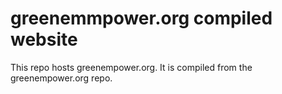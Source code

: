 # greenemmpower.org compiled website

This repo hosts greenempower.org. It is compiled from the greenempower.org repo.
